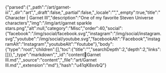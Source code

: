 {"parsed":{"_path":"/art/garnet-iii","_dir":"art","_draft":false,"_partial":false,"_locale":"","_empty":true,"title":"Character | Garnet III","description":"One of my favorite Steven Universe characters","img":"/img/art/garnet sparkle stars.png","alt":null,"category":"Misc","order":40,"social":{"facebook":"/img/social/facebook.svg","instagram":"/img/social/instagram.svg","youtube":"/img/social/youtube.svg","facebookAlt":"Facebook","instagramAlt":"Instagram","youtubeAlt":"Youtube"},"body":{"type":"root","children":[],"toc":{"title":"","searchDepth":2,"depth":2,"links":[]}},"_type":"markdown","_id":"content:art:Garnet III.md","_source":"content","_file":"art/Garnet III.md","_extension":"md"},"hash":"u41qK8xvbQ"}